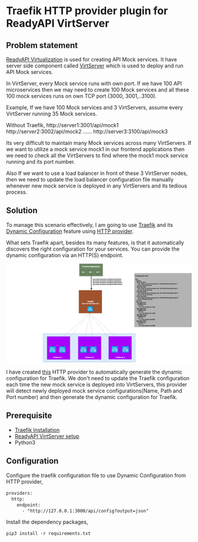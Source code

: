 # Traefik HTTP provider plugin for ReadyAPI VirtServer

## Problem statement

  [ReadyAPI Virtualization](https://support.smartbear.com/readyapi/docs/virtualization/intro/about.html) is used for creating API Mock services.
  It have server side component called [VirtServer](https://support.smartbear.com/virtserver/docs/intro.html) which is used to deploy and run API Mock services.

  In VirtServer, every Mock service runs with own port. If we have 100 API microservices then we may need to create 100 Mock services and all these 100 mock services runs on own TCP port (3000, 3001,..3100).

  Example, If we have 100 Mock services and 3 VirtServers, assume every VirtServer running 35 Mock services.

  Without Traefik,
    http://server1:3001/api/mock1
    http://server2:3002/api/mock2
    ......
    http://server3:3100/api/mock3

Its very difficult to maintain many Mock services across many VirtServers. If we want to utilize a mock service mock1 in our frontend applications then we need to check all the VirtServers to find where the mock1 mock service running and its port number.

Also If we want to use a load balancer in front of these 3 VirtServer nodes, then we need to update the load balancer configuration file manually whenever new mock service is deployed in any VirtServers and its tedious process.

## Solution

To manage this scenario effectively, I am going to use [Traefik](https://traefik.io/) and its [Dynamic Configuration](https://doc.traefik.io/traefik/providers/overview/) feature using [HTTP provider](https://doc.traefik.io/traefik/providers/http/).

What sets Traefik apart, besides its many features, is that it automatically discovers the right configuration for your services. You can provide the dynamic configuration via an HTTP(S) endpoint.

![Traffic Flow](traefik-virtserver.png)


I have created [this](https://github.com/saravanan30erd/traefik-readyapi-virtserver) HTTP provider to automatically generate the dynamic configuration for Traefik. We don't need to update the Traefik configuration each time the new mock service is deployed into VirtServers, this provider will detect newly deployed mock service configurations(Name, Path and Port number) and then generate the dynamic configuration for Traefik.

## Prerequisite

* [Traefik Installation](https://doc.traefik.io/traefik/getting-started/install-traefik/)
* [ReadyAPI VirtServer setup](https://support.smartbear.com/virtserver/docs/installation.html)
* Python3

## Configuration

Configure the traefik configuration file to use Dynamic Configuration from HTTP provider,

```
providers:
  http:
    endpoint:
      - "http://127.0.0.1:3000/api/config?output=json"
```

Install the dependency packages,

```
pip3 install -r requirements.txt
```
